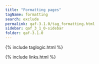 ```yaml
---
title: "Formatting pages"
tagName: formatting
search: exclude
permalink: qaf-3.1.0/tag_formatting.html
sidebar: qaf_3_1_0-sidebar
folder: qaf-3.1.0
---
```

{% include taglogic.html %}

{% include links.html %}
